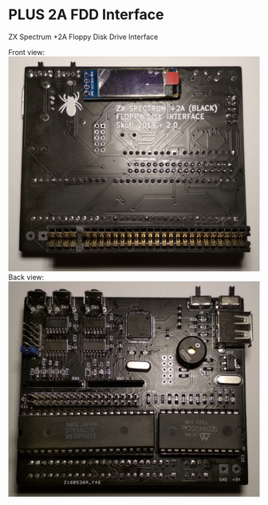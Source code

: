 # PLUS 2A FDD Interface
ZX Spectrum +2A Floppy Disk Drive Interface 

Front view:
![Plus 2A FDD Front](/photos/plus2fdd_01.jpg)
Back view:
![Plus 2A FDD Back](/photos/plus2fdd_02.jpg)

